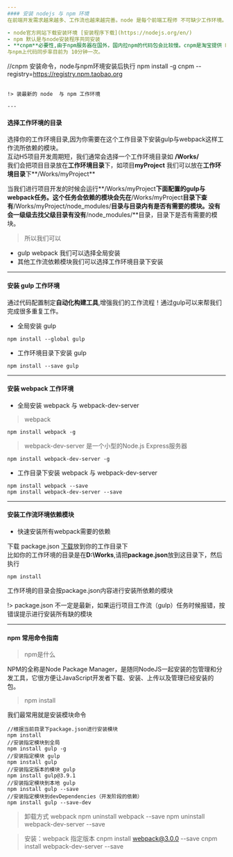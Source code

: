 ```yaml
---
#### 安装 nodejs 与 npm 环境
在前端开发需求越来越多、工作流也越来越完善。node 是每个前端工程师 不可缺少工作环境。

- node官方网站下载安装环境 [安装程序下载](https://nodejs.org/en/)
- npm 默认是与node安装程序共同安装
- **cnpm**必要性,由于npm服务器在国外，国内拉npm的代码包会比较慢。cnpm是淘宝提供 NPM 镜像
与npm上代码同步率目前为 10分钟一次。

```
//cnpm 安装命令，node与npm环境安装后执行
npm install -g cnpm --registry=https://registry.npm.taobao.org
```

!> 装最新的 node  与 npm 工作环境

---
```

#### 选择工作环境的目录
选择你的工作环境目录,因为你需要在这个工作目录下安装gulp与webpack这样工作流所依赖的模块。</br>
互动H5项目开发周期短，我们通常会选择一个工作环境目录如 **/Works/**</br>
我们会把项目目录放在**工作环境目录**下，如项目**myProject** 我们可以放在**工作环境目录**下**/Works/myProject**</br>

当我们进行项目开发的时候会运行**/Works/myProject**下面配置的gulp与webpack任务。这个任务会依赖的模块会先在**/Works/myProject**目录下查有**/Works/myProject/node_modules/**目录与目录内有是否有需要的模块。没有会一级级去找父级目录有没有**/node_modules/**目录，目录下是否有需要的模块。

>所以我们可以

- gulp webpack 我们可以选择全局安装
- 其他工作流依赖模块我们可以选择工作环境目录下安装

---

#### 安装 gulp 工作环境
通过代码配置制定**自动化构建工具**,增强我们的工作流程！通过gulp可以来帮我们完成很多重复工作。
- 全局安装 gulp
```
npm install --global gulp
```
- 工作环境目录下安装 gulp
```
npm install --save gulp
```
---
#### 安装 webpack 工作环境
-  全局安装 webpack 与 webpack-dev-server

>webpack

```
npm install webpack -g
```

>webpack-dev-server 是一个小型的Node.js Express服务器

```
npm install webpack-dev-server -g
```
- 工作目录下安装 webpack 与 webpack-dev-server

```
npm install webpack --save
npm install webpack-dev-server --save
```

---

#### 安装工作流环境依赖模块

- 快速安装所有webpack需要的依赖

下载 package.json [下载](https://raw.githubusercontent.com/lqloveball/DsLibs/master/other/%E5%BC%80%E5%8F%91%E7%8E%AF%E5%A2%83%E9%85%8D%E7%BD%AE/package.json)放到你的工作目录下<br/>
比如你的工作环境的目录是在**D:\Works**,请把**package.json**放到这目录下，然后执行

```
npm install
```
工作环境的目录会按package.json内容进行安装所依赖的模块

!> package.json 不一定是最新，如果运行项目工作流（gulp）任务时候报错，按错误提示进行安装所有缺的模块


----

#### npm 常用命令指南

>npm是什么

NPM的全称是Node Package Manager，是随同NodeJS一起安装的包管理和分发工具，它很方便让JavaScript开发者下载、安装、上传以及管理已经安装的包。

>npm install

我们最常用就是安装模块命令

```
//根据当前目录下package.json进行安装模块
npm install
//安装指定模块到全局
npm install gulp -g
//安装指定模块 gulp
npm install gulp
//安装指定版本的模块 gulp
npm install gulp@3.9.1
//安装指定模块到本地 gulp
npm install gulp --save
//安装指定模块到devDependencies（开发阶段的依赖）
npm install gulp --save-dev
```

> 卸载方式 webpack
npm uninstall webpack --save
npm uninstall webpack-dev-server --save

> 安装：webpack 指定版本
cnpm install webpack@3.0.0 --save
cnpm install webpack-dev-server --save
